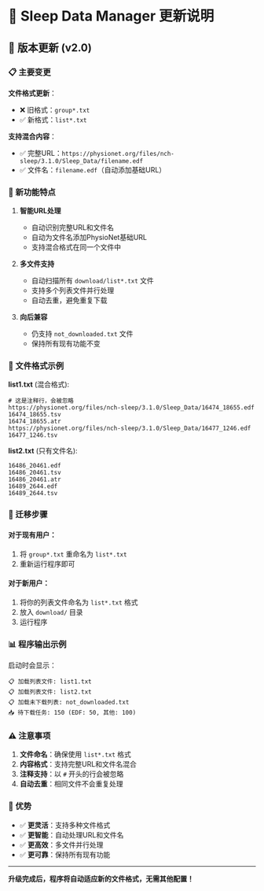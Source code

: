 # 📢 Sleep Data Manager 更新说明

## 🔄 版本更新 (v2.0)

### 📋 主要变更

**文件格式更新**：
- ❌ 旧格式：`group*.txt` 
- ✅ 新格式：`list*.txt`

**支持混合内容**：
- ✅ 完整URL：`https://physionet.org/files/nch-sleep/3.1.0/Sleep_Data/filename.edf`
- ✅ 文件名：`filename.edf`（自动添加基础URL）

### 🚀 新功能特点

1. **智能URL处理**
   - 自动识别完整URL和文件名
   - 自动为文件名添加PhysioNet基础URL
   - 支持混合格式在同一个文件中

2. **多文件支持**
   - 自动扫描所有 `download/list*.txt` 文件
   - 支持多个列表文件并行处理
   - 自动去重，避免重复下载

3. **向后兼容**
   - 仍支持 `not_downloaded.txt` 文件
   - 保持所有现有功能不变

### 📁 文件格式示例

**list1.txt** (混合格式):
```
# 这是注释行，会被忽略
https://physionet.org/files/nch-sleep/3.1.0/Sleep_Data/16474_18655.edf
16474_18655.tsv
16474_18655.atr
https://physionet.org/files/nch-sleep/3.1.0/Sleep_Data/16477_1246.edf
16477_1246.tsv
```

**list2.txt** (只有文件名):
```
16486_20461.edf
16486_20461.tsv
16486_20461.atr
16489_2644.edf
16489_2644.tsv
```

### 🔧 迁移步骤

#### 对于现有用户：
1. 将 `group*.txt` 重命名为 `list*.txt`
2. 重新运行程序即可

#### 对于新用户：
1. 将你的列表文件命名为 `list*.txt` 格式
2. 放入 `download/` 目录
3. 运行程序

### 📊 程序输出示例

启动时会显示：
```
📋 加载列表文件: list1.txt
📋 加载列表文件: list2.txt
📋 加载未下载列表: not_downloaded.txt
📥 待下载任务: 150 (EDF: 50, 其他: 100)
```

### ⚠️ 注意事项

1. **文件命名**：确保使用 `list*.txt` 格式
2. **内容格式**：支持完整URL和文件名混合
3. **注释支持**：以 `#` 开头的行会被忽略
4. **自动去重**：相同文件不会重复处理

### 🎯 优势

- ✅ **更灵活**：支持多种文件格式
- ✅ **更智能**：自动处理URL和文件名
- ✅ **更高效**：多文件并行处理
- ✅ **更可靠**：保持所有现有功能

---

**升级完成后，程序将自动适应新的文件格式，无需其他配置！** 